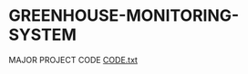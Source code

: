# GREENHOUSE-MONITORING-SYSTEM
MAJOR PROJECT CODE
[CODE.txt](https://github.com/srikar-malladi/GREENHOUSE-MONITORING-SYSTEM/files/6695442/CODE.txt)
